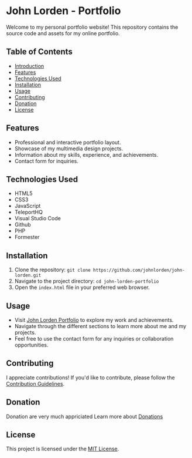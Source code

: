 # John Lorden - Portfolio

Welcome to my personal portfolio website! This repository contains the source code and assets for my online portfolio.

## Table of Contents
- [Introduction](#john-lorden)
- [Features](#features)
- [Technologies Used](#technologies-used)
- [Installation](#installation)
- [Usage](#usage)
- [Contributing](#contributing)
- [Donation](#donation)
- [License](#license)

## Features
- Professional and interactive portfolio layout.
- Showcase of my multimedia design projects.
- Information about my skills, experience, and achievements.
- Contact form for inquiries.

## Technologies Used
- HTML5
- CSS3
- JavaScript
- TeleportHQ
- Visual Studio Code
- Github
- PHP
- Formester

## Installation
1. Clone the repository: `git clone https://github.com/johnlorden/john-lorden.git`
2. Navigate to the project directory: `cd john-lorden-portfolio`
3. Open the `index.html` file in your preferred web browser.

## Usage
- Visit [John Lorden Portfolio](https://johnlorden.me/) to explore my work and achievements.
- Navigate through the different sections to learn more about me and my projects.
- Feel free to use the contact form for any inquiries or collaboration opportunities.

## Contributing
I appreciate contributions! If you'd like to contribute, please follow the [Contribution Guidelines](CONTRIBUTING.md).

## Donation
Donation are very much appriciated Learn more about [Donations](Donation.md)

## License
This project is licensed under the [MIT License](LICENSE).

